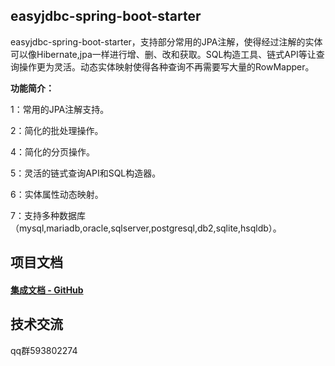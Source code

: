 ## easyjdbc-spring-boot-starter

easyjdbc-spring-boot-starter，支持部分常用的JPA注解，使得经过注解的实体可以像Hibernate,jpa一样进行增、删、改和获取。SQL构造工具、链式API等让查询操作更为灵活。动态实体映射使得各种查询不再需要写大量的RowMapper。


**功能简介：**

1：常用的JPA注解支持。

2：简化的批处理操作。

4：简化的分页操作。

5：灵活的链式查询API和SQL构造器。

6：实体属性动态映射。

7：支持多种数据库（mysql,mariadb,oracle,sqlserver,postgresql,db2,sqlite,hsqldb）。
## 项目文档


#### [集成文档 - GitHub](https://github.com/xphsc/easyjdbc/wiki)


## 技术交流
qq群593802274
